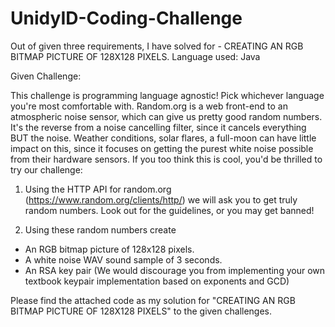 # UnidyID-Coding-Challenge

Out of given three requirements, I have solved for - CREATING AN RGB BITMAP PICTURE OF 128X128 PIXELS.
Language used: Java

Given Challenge:

This challenge is programming language agnostic! Pick whichever language you're most comfortable with. Random.org is a web front-end to an atmospheric noise sensor, which can give us pretty good random numbers. It's the reverse from a noise cancelling filter, since it cancels everything BUT the noise. Weather conditions, solar flares, a full-moon can have little impact on this, since it focuses on getting the purest white noise possible from their hardware sensors. If you too think this is cool, you'd be thrilled to try our challenge:

1. Using the HTTP API for random.org (https://www.random.org/clients/http/) we will ask you to get truly random numbers. Look out for the guidelines, or you may get banned!

2. Using these random numbers create

- An RGB bitmap picture of 128x128 pixels.
- A white noise WAV sound sample of 3 seconds.
- An RSA key pair (We would discourage you from implementing your own textbook keypair implementation based on exponents and GCD)


Please find the attached code as my solution for "CREATING AN RGB BITMAP PICTURE OF 128X128 PIXELS" to the given challenges.
